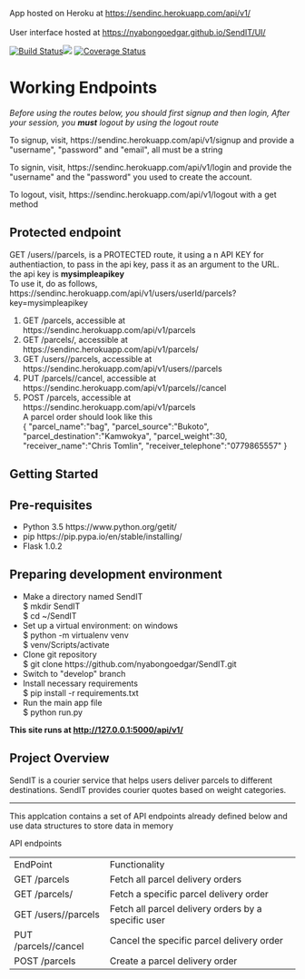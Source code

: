 App hosted on Heroku at https://sendinc.herokuapp.com/api/v1/          
<br/>
User interface hosted at https://nyabongoedgar.github.io/SendIT/UI/
<br/>

[![Build Status](https://travis-ci.org/nyabongoedgar/SendIT.svg?branch=develop)](https://travis-ci.org/nyabongoedgar/SendIT)<a href="https://codeclimate.com/github/nyabongoedgar/SendIT/maintainability"><img src="https://api.codeclimate.com/v1/badges/de8d6ff5a0fdf45eba8c/maintainability" /></a>
[![Coverage Status](https://coveralls.io/repos/github/nyabongoedgar/SendIT/badge.svg?branch=develop)](https://coveralls.io/github/nyabongoedgar/SendIT?branch=develop)

<h1> Working Endpoints</h1>
<p><em>Before using the routes below, you should first signup and then login, After your session, you <b>must</b> logout by using the logout route</em></p>
<p>To signup, visit, https://sendinc.herokuapp.com/api/v1/signup and provide a "username", "password" and "email", all must be a string</p>
<p>To signin, visit, https://sendinc.herokuapp.com/api/v1/login and provide the "username" and the "password" you used to create the account.</p>
<p>To logout, visit, https://sendinc.herokuapp.com/api/v1/logout with a get method</p>
<h2>Protected endpoint</h2>
<p> GET /users/<userId>/parcels, is a PROTECTED route, it using a n API KEY for authentiaction, to pass in the api key, pass it as an argument to the URL.<br>  the api key is <b> mysimpleapikey </b> <br>
To use it, do as follows, https://sendinc.herokuapp.com/api/v1/users/userId/parcels?key=mysimpleapikey </p>
<ol>
<li>GET /parcels, accessible at https://sendinc.herokuapp.com/api/v1/parcels </li>
<li>GET /parcels/<parcelId>, accessible at https://sendinc.herokuapp.com/api/v1/parcels/<int:parcelId> </li>
<li>GET /users/<userId>/parcels, accessible at https://sendinc.herokuapp.com/api/v1/users/<int:userId>/parcels </li>
<li>PUT /parcels/<parcelId>/cancel, accessible at https://sendinc.herokuapp.com/api/v1/parcels/<int:parcelId>/cancel </li>
<li>POST /parcels, accessible at https://sendinc.herokuapp.com/api/v1/parcels 
<br> A parcel order should look like this <br> {
        "parcel_name":"bag",
        "parcel_source":"Bukoto",
        "parcel_destination":"Kamwokya",
        "parcel_weight":30,
        "receiver_name":"Chris Tomlin",
        "receiver_telephone":"0779865557"
        }</li>
</ol>
<h2> Getting Started </h2>
<h2> Pre-requisites </h2>

<ul><li>Python 3.5 https://www.python.org/getit/</li><li>pip https://pip.pypa.io/en/stable/installing/</li><li>Flask 1.0.2</li></ul>
  

<h2>Preparing development environment</h2>
<ul><li>Make a directory named SendIT<br>
  $ mkdir SendIT <br>
  $ cd ~/SendIT
  </li>

<li> Set up a virtual environment: on windows <br>
    $ python -m virtualenv venv <br>
    $ venv/Scripts/activate </li>
  
<li>Clone git repository <br>
  $ git clone https://github.com/nyabongoedgar/SendIT.git</li>
<li>Switch to "develop" branch</li>
  <li>Install necessary requirements<br>
  $ pip install -r requirements.txt </li>
<li>Run the main app file <br>
  $ python run.py
 </li> </ul>
  
<b>This site runs at http://127.0.0.1:5000/api/v1/</b> 
  
  
<h2>Project Overview </h2>

<p>SendIT is a courier service that helps users deliver parcels to different destinations. SendIT provides courier quotes based on weight categories.</p>

 <hr/>
<p> This applcation contains a set of API endpoints already defined below and use data structures to store data in memory </p>


<caption>API endpoints</caption>
<table>
<tr><td>EndPoint</td>	<td>Functionality</td>	</tr>

<tr><td>GET /parcels</td>	<td>Fetch all parcel delivery orders</td>	</tr>

<tr><td>GET /parcels/<parcelId></td>	<td>Fetch a specific parcel delivery order</td>	</tr>

<tr><td>GET /users/<userId>/parcels	</td> <td>Fetch all parcel delivery orders by a specific user</td>	</tr>

<tr><td>PUT /parcels/<parcelId>/cancel</td>	<td>Cancel the specific parcel delivery order</td>	</tr>

<tr><td>POST /parcels</td>	<td>Create a parcel delivery order</td>	</tr>

